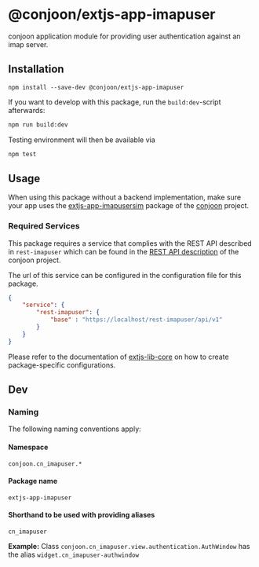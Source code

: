 # @conjoon/extjs-app-imapuser
conjoon application module for providing user authentication against an imap server. 

## Installation
```
npm install --save-dev @conjoon/extjs-app-imapuser
```

If you want to develop with this package, run the `build:dev`-script afterwards:
```bash
npm run build:dev
```
Testing environment will then be available via

```bash
npm test
```

## Usage
When using this package without a backend implementation, make sure your app uses the [extjs-app-imapusersim](https://github.com/conjoon/extjs-app-imapusersim) package  of the [conjoon](https://github.com/conjoon) project.

### Required Services
This package requires a service that complies with the REST API described in `rest-imapuser` which can be found 
in the [REST API description](https://github.com/conjoon/rest-api-descriptions) of the conjoon project.

The url of this service can be configured in the configuration file for this package.

```json
{
    "service": {
        "rest-imapuser": {
            "base" : "https://localhost/rest-imapuser/api/v1"
        }
    }
} 
```
Please refer to the documentation of [extjs-lib-core](https://github.com/coon-js/extjs-lib-core) on how to 
create package-specific configurations.

## Dev
### Naming
The following naming conventions apply:

#### Namespace
`conjoon.cn_imapuser.*`
#### Package name
`extjs-app-imapuser`
#### Shorthand to be used with providing aliases
`cn_imapuser`

**Example:**
Class `conjoon.cn_imapuser.view.authentication.AuthWindow` has the alias `widget.cn_imapuser-authwindow`
